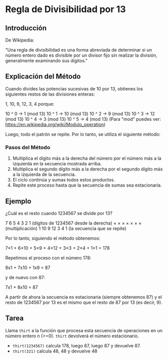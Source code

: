 # Regla de Divisibilidad por 13

## Introducción

De Wikipedia:

"Una regla de divisibilidad es una forma abreviada de determinar si un número entero dado es divisible por un divisor fijo sin realizar la división, generalmente examinando sus dígitos."

## Explicación del Método

Cuando divides las potencias sucesivas de 10 por 13, obtienes los siguientes restos de las divisiones enteras:

1, 10, 9, 12, 3, 4 porque:

10 ^ 0 -> 1 (mod 13)
10 ^ 1 -> 10 (mod 13)
10 ^ 2 -> 9 (mod 13)
10 ^ 3 -> 12 (mod 13)
10 ^ 4 -> 3 (mod 13)
10 ^ 5 -> 4 (mod 13)
(Para "mod" puedes ver: https://en.wikipedia.org/wiki/Modulo_operation)

Luego, todo el patrón se repite. Por lo tanto, se utiliza el siguiente método:

### Pasos del Método

1. Multiplica el dígito más a la derecha del número por el número más a la izquierda en la secuencia mostrada arriba.
2. Multiplica el segundo dígito más a la derecha por el segundo dígito más a la izquierda de la secuencia.
3. El ciclo continúa y sumas todos estos productos.
4. Repite este proceso hasta que la secuencia de sumas sea estacionaria.

## Ejemplo

¿Cuál es el resto cuando 1234567 se divide por 13?

7 6 5 4 3 2 1 (dígitos de 1234567 desde la derecha)
× × × × × × × (multiplicación)
1 10 9 12 3 4 1 (la secuencia que se repite)

Por lo tanto, siguiendo el método obtenemos:

7×1 + 6×10 + 5×9 + 4×12 + 3×3 + 2×4 + 1×1 = 178

Repetimos el proceso con el número 178:

8x1 + 7x10 + 1x9 = 87

y de nuevo con 87:

7x1 + 8x10 = 87

A partir de ahora la secuencia es estacionaria (siempre obtenemos 87) y el resto de 1234567 por 13 es el mismo que el resto de 87 por 13 (es decir, 9).

## Tarea

Llama `thirt` a la función que procesa esta secuencia de operaciones en un número entero n (>=0). `thirt` devolverá el número estacionario.

- `thirt(1234567)` calcula 178, luego 87, luego 87 y devuelve 87.
- `thirt(321)` calcula 48, 48 y devuelve 48
